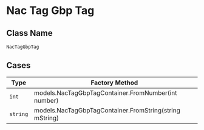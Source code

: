 
# Nac Tag Gbp Tag

## Class Name

`NacTagGbpTag`

## Cases

| Type | Factory Method |
|  --- | --- |
| `int` | models.NacTagGbpTagContainer.FromNumber(int number) |
| `string` | models.NacTagGbpTagContainer.FromString(string mString) |

